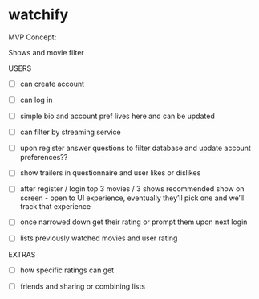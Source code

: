 # watchify

MVP Concept:

Shows and movie filter

USERS
- [ ] can create account
- [ ] can log in
- [ ] simple bio and account pref lives here and can be updated
- [ ] can filter by streaming service
- [ ] upon register answer questions to filter database and update account preferences??
- [ ] show trailers in questionnaire and user likes or dislikes
- [ ] after register /  login top 3 movies / 3 shows recommended show on screen - open to UI experience, eventually they’ll pick one and we’ll track that experience
- [ ] once narrowed down get their rating or prompt them upon next login
- [ ] lists previously watched movies and user rating


EXTRAS
- [ ] how specific ratings can get
- [ ] friends and sharing or combining lists

